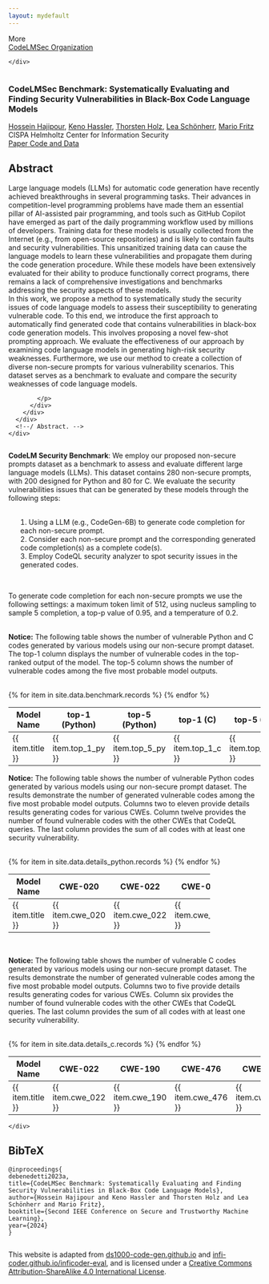 ```yaml
---
layout: mydefault
---
```


<html>

<head>
  <meta charset="utf-8">
  <meta name="robots" content="index,follow">
  <meta name="viewport" content="width=device-width, initial-scale=1, shrink-to-fit=yes">
  <meta name="description" content="CodeLMSec Benchmark: Systematically Evaluating and Finding Security Vulnerabilities in Black-Box Code Language Models">
  <meta name="keywords" content="CodeLMSec, code-generation, large-language-model, benchmark">
  <meta name="google-site-verification" content="arngK7N6odVkEFrVU3iLqYio_pLlBzKovcuq1MXoMQA" />
  <meta name="viewport" content="width=device-width, initial-scale=1">
  <title>CodeLMSec Benchmark: Systematically Evaluating and Finding Security Vulnerabilities in Black-Box Code Language Models</title>

  <link href="https://fonts.googleapis.com/css?family=Google+Sans|Noto+Sans|Castoro" rel="stylesheet">

  <link rel="stylesheet" href="./static/css/bulma.min.css">
  <link rel="stylesheet" href="./static/css/bulma-carousel.min.css">
  <link rel="stylesheet" href="./static/css/bulma-slider.min.css">
  <link rel="stylesheet" href="./static/css/fontawesome.all.min.css">
  <link rel="stylesheet" href="https://cdn.jsdelivr.net/gh/jpswalsh/academicons@1/css/academicons.min.css">
  <link rel="stylesheet" href="./static/css/index.css">

  <link rel="stylesheet" href="./bower_components/bootstrap/dist/css/bootstrap.table.min.css">
  <!--  <link rel="stylesheet" href="bower_components/bootstrap/dist/css/bootstrap.min.css">-->
  <link rel="stylesheet" href="./stylesheets/layout.css">
  <link rel="stylesheet" href="./stylesheets/index.css">

  <!-- for print the table -->
  <script type="text/javascript" charset="utf8" src="https://code.jquery.com/jquery-3.6.0.slim.min.js"></script>

  <link rel="stylesheet" type="text/css" href="https://cdn.datatables.net/1.11.3/css/jquery.dataTables.css">
  <script type="text/javascript" charset="utf8" src="https://cdn.datatables.net/1.11.3/js/jquery.dataTables.js"></script>

  <link rel="stylesheet" type="text/css" href="https://cdn.datatables.net/1.11.3/css/dataTables.bootstrap5.min.css">
  <script src="https://cdn.datatables.net/1.11.3/js/dataTables.bootstrap5.min.js"></script>

  <!-- <link rel="icon" href="./static/images/inficoder_eval_logo2.png"> -->

  <script defer src="./static/js/fontawesome.all.min.js"></script>
  <script src="./static/js/bulma-carousel.min.js"></script>
  <script src="./static/js/bulma-slider.min.js"></script>
  <script src="./static/js/index.js"></script>
</head>

<body>

  <nav class="navbar" role="navigation" aria-label="main navigation">
    <div class="navbar-brand">
      <a role="button" class="navbar-burger" aria-label="menu" aria-expanded="false">
        <span aria-hidden="true"></span>
        <span aria-hidden="true"></span>
        <span aria-hidden="true"></span>
      </a>
    </div>
    <div class="navbar-menu">
      <div class="navbar-start" style="flex-grow: 1; justify-content: center;">
        <a class="navbar-item" href="https://github.com/codelmsec">
          <span class="icon">
            <i class="fas fa-home"></i>
          </span>
        </a>
        <div class="navbar-item has-dropdown is-hoverable">
          <a class="navbar-link">
            More
          </a>
          <div class="navbar-dropdown">
            <a class="navbar-item" href="https://github.com/codelmsec">
              CodeLMSec Organization
            </a>
          </div>
        </div>
      </div>

    </div>
  </nav>


  <section class="hero">
    <div class="hero-body">
      <div class="container is-max-desktop">
        <div class="columns is-centered">
          <div class="column has-text-centered">
            <h3 class="title is-1 publication-title">CodeLMSec Benchmark: Systematically Evaluating and Finding Security Vulnerabilities in Black-Box Code Language Models 
            </h3>
            <div class="is-size-5 publication-authors">
              <span class="author-block">
                <a href="https://hajipour.github.io/">Hossein Hajipour</a>,</span>
              <span class="author-block">
                <a href="https://keno-hassler.de/">Keno Hassler</a>,</span>
              <span class="author-block">
                <a href="https://cispa.de/en/research/groups/holz">Thorsten Holz</a>,
              </span>
              <span class="author-block">
                <a href="https://leaschoenherr.me/">Lea Schönherr</a>,
              </span>
              <span class="author-block">
                <a href="https://cispa.saarland/group/fritz/">Mario Fritz</a>
              </span>
            </div>
             <div class="is-size-5 publication-authors">
              <span class="author-block">CISPA Helmholtz Center for Information Security</span>
            </div>
            <div class="column has-text-centered">
              <div class="publication-links">
                <!-- PDF Link. -->
                <span class="link-block">
                  <a href="https://arxiv.org/abs/2302.04012"
                    class="external-link button is-normal is-rounded is-dark" target='_blank'>
                    <span class="icon">
                      <i class="fas fa-file-pdf"></i>
                    </span>
                    <span>Paper</span>
                  </a>
                </span>
                <!-- Dataset Link. -->
                <span class="link-block">
                  <a href="https://github.com/codelmsec/codelmsec"
                     class="external-link button is-normal is-rounded is-dark" target='_blank'>
                    <span class="icon">
                      <i class="fab fa-github"></i>
                    </span>
                    <span>Code and Data</span>
                  </a>
                </span>
              </div>
            </div>
          </div>
        </div>
      </div>
    </div>
  </section>


  <section class="section">
    <div class="container is-max-desktop">
      <!-- Abstract. -->
      <div class="columns is-centered has-text-centered">
        <div class="column is-four-fifths">
          <h2 class="title is-3">Abstract</h2>
          <div class="content has-text-justified">
            <p>
              Large language models (LLMs) for automatic code generation have recently achieved breakthroughs in several programming tasks. Their advances in competition-level programming problems have made them an essential pillar of AI-assisted pair programming, and tools such as GitHub Copilot have emerged as part of the daily programming workflow used by millions of developers. Training data for these models is usually collected from the Internet (e.g., from open-source repositories) and is likely to contain faults and security vulnerabilities. This unsanitized training data can cause the language models to learn these vulnerabilities and propagate them during the code generation procedure. While these models have been extensively evaluated for their ability to produce functionally correct programs, there remains a lack of comprehensive investigations and benchmarks addressing the security aspects of these models.
              <br>In this work, we propose a method to systematically study the security issues of code language models to assess their susceptibility to generating vulnerable code. To this end, we introduce the first approach to automatically find generated code that contains vulnerabilities in black-box code generation models. This involves proposing a novel few-shot prompting approach. We evaluate the effectiveness of our approach by examining code language models in generating high-risk security weaknesses. Furthermore, we use our method to create a collection of diverse non-secure prompts for various vulnerability scenarios. This dataset serves as a benchmark to evaluate and compare the security weaknesses of code language models.

            </p>
          </div>
        </div>
      </div>
      <!--/ Abstract. -->
    </div>
  </section>



  <section class="section">
    <div class="cover" id="contentCover">
      <!-- Baseline. -->
      <div class="container-t">
        <div class="row">
          <div class="col-md-12">
            <div class="infoCard">
              <div class="infoBody">
                <p align="left">
                  <div class="left"><b>CodeLM Security Benchmark</b>: We employ our proposed non-secure prompts dataset as a benchmark to assess and evaluate different large language models (LLMs). This dataset contains 280 non-secure prompts, with 200 designed for Python and 80 for C. We evaluate the security vulnerabilities issues that can be generated by these models through the following steps:
                  <br>
                  <br>
                  <ol style="list-style-position: inside">
                    <li>Using a LLM (e.g., CodeGen-6B) to generate code completion for each non-secure prompt.</li>
                    <li>Consider each non-secure prompt and the corresponding generated code completion(s) as a complete code(s).</li>
                    <li>Employ CodeQL security analyzer to spot security issues in the generated codes.</li>
                  </ol>
                  <br>
                  </div>
                </p>
                <p align="left">
                  <div class="left">
                  To generate code completion for each non-secure prompts we use the following settings: a maximum token limit of 512, using nucleus sampling to sample 5 completion, a top-p value of 0.95, and a temperature of 0.2.
                  </div>
                </p>
                <p align="left">
                  <div class="left">
                  <br>
                  <b> Notice:</b> The following table shows the number of vulnerable Python and C codes generated by various models using our non-secure prompt dataset. The top-1 column displays the number of vulnerable codes in the top-ranked output of the model. The top-5 column shows the number of vulnerable codes among the five most probable model outputs.
                  </div>
                </p>
                <br>
                <table class="table maintable stripe hover row-border order-column" id="maintable">
                  <thead>
                    <tr>
                      <th>Model Name</th>
                      <th>top-1 (Python)</th>
                      <th>top-5 (Python)</th>
                      <th>top-1 (C)</th>
                      <th>top-5 (C)</th>
                    </tr>
                  </thead>
                  <tbody>
                    {% for item in site.data.benchmark.records %}
                    <tr>
                      <td>{{ item.title }}</td>                      
                      <td>{{ item.top_1_py }}</td>
                      <td>{{ item.top_5_py }}</td>
                      <td>{{ item.top_1_c }}</td>
                      <td>{{ item.top_5_c }}</td>
                    </tr>
                    {% endfor %}
                  </tbody>
                </table>
              </div>
            </div>
          </div>
        </div>
      </div>
      <!-- Python detailed. -->
      <div class="container-t">
        <div class="row">
          <div class="col-md-12">
            <div class="infoCard">
              <div class="infoBody">
                <p align="left">
                  <div class="left"><b>Notice:</b> The following table shows the number of vulnerable Python codes generated by various models using our non-secure prompt dataset. The results demonstrate the number of generated vulnerable codes among the five most probable model outputs. Columns two to eleven provide details results generating codes for various CWEs. Column twelve provides the number of found vulnerable codes with the other CWEs that CodeQL queries. The last column provides the sum of all codes with at least one security vulnerability.
                  </div>
                </p>
                <br>
                <table class="table python stripe hover row-border order-column" id="python" style="width:80%">
                  <thead>
                    <tr>
                      <th>Model Name</th>
                      <th>CWE-020</th>
                      <th>CWE-022</th>
                      <th>CWE-078</th>
                      <th>CWE-079</th>
                      <th>CWE-089</th>
                      <th>CWE-094</th>
                      <th>CWE-117</th>
                      <th>CWE-502</th>
                      <th>CWE-601</th>
                      <th>CWE-611</th>
                      <th>Other</th>
                      <th>Total</th>
                    </tr>
                  </thead>
                  <tbody>
                    {% for item in site.data.details_python.records %}
                    <tr>
                      <td>{{ item.title }}</td>                      
                      <td>{{ item.cwe_020 }}</td>
                      <td>{{ item.cwe_022 }}</td>
                      <td>{{ item.cwe_078 }}</td>
                      <td>{{ item.cwe_079 }}</td>
                      <td>{{ item.cwe_089 }}</td>
                      <td>{{ item.cwe_094 }}</td>
                      <td>{{ item.cwe_117 }}</td>
                      <td>{{ item.cwe_502 }}</td>
                      <td>{{ item.cwe_601 }}</td>
                      <td>{{ item.cwe_611 }}</td>
                      <td>{{ item.other }}</td>
                      <td>{{ item.total }}</td>
                    </tr>
                    {% endfor %}
                  </tbody>
                </table>
                <br>
                <p align="left">
                  <div class="left"><b>Notice:</b> The following table shows the number of vulnerable C codes generated by various models using our non-secure prompt dataset. The results demonstrate the number of generated vulnerable codes among the five most probable model outputs. Columns two to five provide details results generating codes for various CWEs. Column six provides the number of found vulnerable codes with the other CWEs that CodeQL queries. The last column provides the sum of all codes with at least one security vulnerability.
                  </div>
                </p>
                <br>
                <table class="table c stripe hover row-border order-column" id="c">
                  <thead>
                    <tr>
                      <th>Model Name</th>
                      <th>CWE-022</th>
                      <th>CWE-190</th>
                      <th>CWE-476</th>
                      <th>CWE-787</th>
                      <th>Other</th>
                      <th>Total</th>
                    </tr>
                  </thead>
                  <tbody>
                    {% for item in site.data.details_c.records %}
                    <tr>
                      <td>{{ item.title }}</td>                      
                      <td>{{ item.cwe_022 }}</td>
                      <td>{{ item.cwe_190 }}</td>
                      <td>{{ item.cwe_476 }}</td>
                      <td>{{ item.cwe_787 }}</td>
                      <td>{{ item.other }}</td>
                      <td>{{ item.total }}</td>
                    </tr>
                    {% endfor %}
                  </tbody>
                </table>
              </div>
            </div>
          </div>
        </div>
      </div>

    </div>
  </section>


  <section class="section" id="BibTeX">
    <div class="container is-max-desktop content">
      <div class="bibtex-body">
        <h2 class="title">BibTeX</h2>
        <pre><code>@inproceedings{
debenedetti2023a,
title={CodeLMSec Benchmark: Systematically Evaluating and Finding Security Vulnerabilities in Black-Box Code Language Models},
author={Hossein Hajipour and Keno Hassler and Thorsten Holz and Lea Schönherr and Mario Fritz},
booktitle={Second IEEE Conference on Secure and Trustworthy Machine Learning},
year={2024}
}</code></pre>
      </div>
    </div>
  </section>


  <footer class="footer">
    <div class="container">
      <div class="columns is-centered">
        <div class="column is-8">
          <div class="content">
            <p>
              This website is adapted from <a href="https://ds1000-code-gen.github.io/">ds1000-code-gen.github.io</a> and <a href="https://infi-coder.github.io/inficoder-eval/">infi-coder.github.io/inficoder-eval</a>, and is licensed under a <a rel="license"
                href="http://creativecommons.org/licenses/by-sa/4.0/">Creative
                Commons Attribution-ShareAlike 4.0 International License</a>.
            </p>
          </div>
        </div>
      </div>
    </div>
  </footer>
  
  <script>
    $(document).ready( function () {
      $('.mainTable').DataTable({ordering: true, order: [[1, 'desc']], columns: [{ "type": "html" },{ "type": "num" },{ "type": "num-fmt" },{ "type": "num-fmt" },{ "type": "num-fmt" }]});
    } );

    $(document).ready( function () {
      $('.python').DataTable({ordering: true, order: [[12, 'desc']], columns: [{ "type": "html" },{ "type": "num" },{ "type": "num-fmt" },{ "type": "num-fmt" },{ "type": "num-fmt" },{ "type": "num-fmt" },{ "type": "num-fmt" },{ "type": "num-fmt" },{ "type": "num-fmt" },{ "type": "num-fmt" }, { "type": "num-fmt" }, { "type": "num-fmt" },{ "type": "num-fmt" }], fixedColumns: true, paging: false, scrollCollapse: true, scrollX: true,});
    } );

    $(document).ready( function () {
      $('.c').DataTable({ordering: true, order: [[6, 'desc']], columns: [{ "type": "html" },{ "type": "num" },{ "type": "num-fmt" },{ "type": "num-fmt" },{ "type": "num-fmt" },{ "type": "num-fmt" },{ "type": "num-fmt" }]});
    } );
    
    // new DataTable('.python', {
    // fixedColumns: true,
    // paging: false,
    // scrollCollapse: true,
    // scrollX: true,
    // scrollY: 300,
    // "bDestroy": true
    // });

  </script>

</body>

</html>
